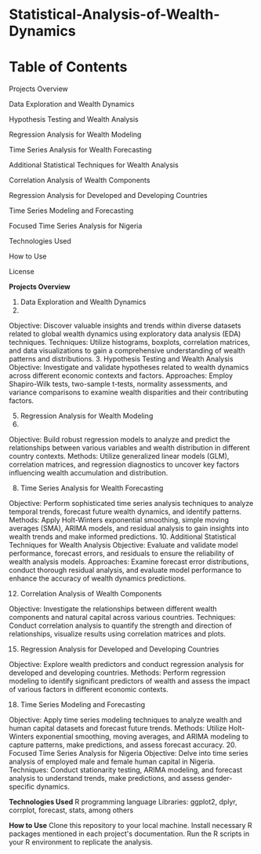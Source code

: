 # Statistical-Analysis-of-Wealth-Dynamics
# Table of Contents
Projects Overview

Data Exploration and Wealth Dynamics

Hypothesis Testing and Wealth Analysis

Regression Analysis for Wealth Modeling

Time Series Analysis for Wealth Forecasting

Additional Statistical Techniques for Wealth Analysis

Correlation Analysis of Wealth Components

Regression Analysis for Developed and Developing Countries

Time Series Modeling and Forecasting

Focused Time Series Analysis for Nigeria

Technologies Used

How to Use

License

**Projects Overview**

1. Data Exploration and Wealth Dynamics
2. 
Objective: Discover valuable insights and trends within diverse datasets related to global wealth dynamics using exploratory data analysis (EDA) techniques.
Techniques: Utilize histograms, boxplots, correlation matrices, and data visualizations to gain a comprehensive understanding of wealth patterns and distributions.
3. Hypothesis Testing and Wealth Analysis
Objective: Investigate and validate hypotheses related to wealth dynamics across different economic contexts and factors.
Approaches: Employ Shapiro-Wilk tests, two-sample t-tests, normality assessments, and variance comparisons to examine wealth disparities and their contributing factors.

5. Regression Analysis for Wealth Modeling
6. 
Objective: Build robust regression models to analyze and predict the relationships between various variables and wealth distribution in different country contexts.
Methods: Utilize generalized linear models (GLM), correlation matrices, and regression diagnostics to uncover key factors influencing wealth accumulation and distribution.

8. Time Series Analysis for Wealth Forecasting
   
Objective: Perform sophisticated time series analysis techniques to analyze temporal trends, forecast future wealth dynamics, and identify patterns.
Methods: Apply Holt-Winters exponential smoothing, simple moving averages (SMA), ARIMA models, and residual analysis to gain insights into wealth trends and make informed predictions.
10. Additional Statistical Techniques for Wealth Analysis
Objective: Evaluate and validate model performance, forecast errors, and residuals to ensure the reliability of wealth analysis models.
Approaches: Examine forecast error distributions, conduct thorough residual analysis, and evaluate model performance to enhance the accuracy of wealth dynamics predictions.

12. Correlation Analysis of Wealth Components
    
Objective: Investigate the relationships between different wealth components and natural capital across various countries.
Techniques: Conduct correlation analysis to quantify the strength and direction of relationships, visualize results using correlation matrices and plots.

15. Regression Analysis for Developed and Developing Countries
    
Objective: Explore wealth predictors and conduct regression analysis for developed and developing countries.
Methods: Perform regression modeling to identify significant predictors of wealth and assess the impact of various factors in different economic contexts.

18. Time Series Modeling and Forecasting
    
Objective: Apply time series modeling techniques to analyze wealth and human capital datasets and forecast future trends.
Methods: Utilize Holt-Winters exponential smoothing, moving averages, and ARIMA modeling to capture patterns, make predictions, and assess forecast accuracy.
20. Focused Time Series Analysis for Nigeria
Objective: Delve into time series analysis of employed male and female human capital in Nigeria.
Techniques: Conduct stationarity testing, ARIMA modeling, and forecast analysis to understand trends, make predictions, and assess gender-specific dynamics.

**Technologies Used**
R programming language
Libraries: ggplot2, dplyr, corrplot, forecast, stats, among others

**How to Use**
Clone this repository to your local machine.
Install necessary R packages mentioned in each project's documentation.
Run the R scripts in your R environment to replicate the analysis.
